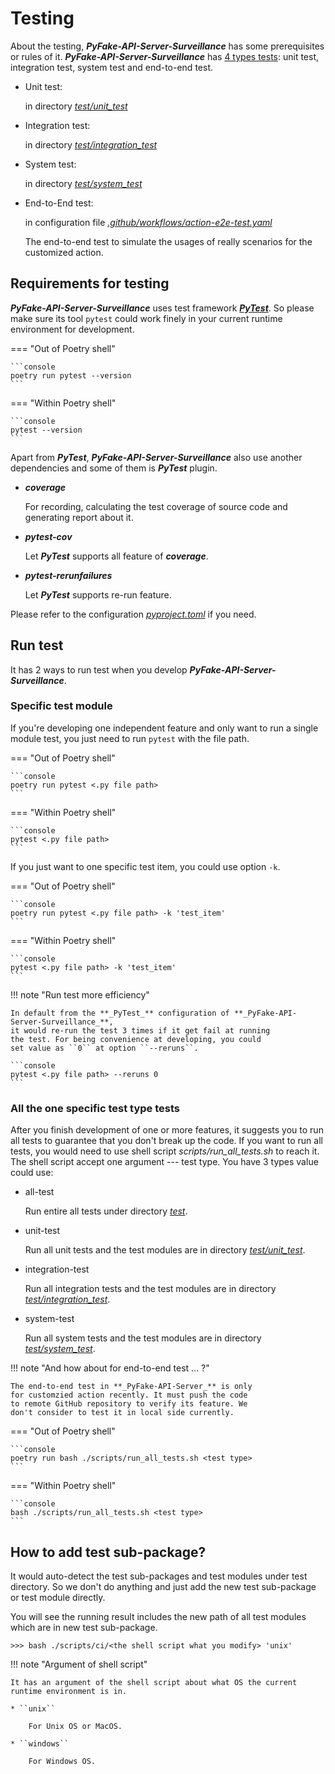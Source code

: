 # Testing

About the testing, **_PyFake-API-Server-Surveillance_** has some prerequisites or rules of it.
**_PyFake-API-Server-Surveillance_** has [4 types tests]: unit test, integration test, system test and end-to-end test.

* Unit test:

  in directory [_test/unit_test_]

* Integration test:

  in directory [_test/integration_test_]

* System test:

  in directory [_test/system_test_]

* End-to-End test:

  in configuration file [_.github/workflows/action-e2e-test.yaml_]

  The end-to-end test to simulate the usages of really scenarios for the customized action.


[4 types tests]: https://github.com/Chisanan232/PyFake-API-Server-Surveillance/tree/master/test
[_test/unit_test_]: https://github.com/Chisanan232/PyFake-API-Server-Surveillance/tree/master/test/unit_test
[_test/integration_test_]: https://github.com/Chisanan232/PyFake-API-Server-Surveillance/tree/master/test/integration_test
[_test/system_test_]: https://github.com/Chisanan232/PyFake-API-Server-Surveillance/tree/master/test/system_test
[_.github/workflows/action-e2e-test.yaml_]: https://github.com/Chisanan232/PyFake-API-Server-Surveillance/blob/master/.github/workflows/action-e2e-test.yaml

## Requirements for testing

**_PyFake-API-Server-Surveillance_** uses test framework [**_PyTest_**]. So please make sure its tool ``pytest`` could
work finely in your current runtime environment for development.

[**_PyTest_**]: https://docs.pytest.org/

=== "Out of Poetry shell"
    
    ```console
    poetry run pytest --version
    ```

=== "Within Poetry shell"
    
    ```console
    pytest --version
    ```

Apart from **_PyTest_**, **_PyFake-API-Server-Surveillance_** also use another dependencies and some of them is
**_PyTest_** plugin.

* **_coverage_**

    For recording, calculating the test coverage of source code and generating report about it.

* **_pytest-cov_**

    Let **_PyTest_** supports all feature of **_coverage_**.

* **_pytest-rerunfailures_**

    Let **_PyTest_** supports re-run feature.

Please refer to the configuration [_pyproject.toml_] if you need.

[_pyproject.toml_]: https://github.com/Chisanan232/PyFake-API-Server-Surveillance/blob/master/pyproject.toml


## Run test

It has 2 ways to run test when you develop **_PyFake-API-Server-Surveillance_**.

### Specific test module

If you're developing one independent feature and only want to run a single module test, you just need to run ``pytest``
with the file path.

=== "Out of Poetry shell"
    
    ```console
    poetry run pytest <.py file path>
    ```

=== "Within Poetry shell"
    
    ```console
    pytest <.py file path>
    ```

If you just want to one specific test item, you could use option ``-k``.

=== "Out of Poetry shell"
    
    ```console
    poetry run pytest <.py file path> -k 'test_item'
    ```

=== "Within Poetry shell"
    
    ```console
    pytest <.py file path> -k 'test_item'
    ```

!!! note "Run test more efficiency"

    In default from the **_PyTest_** configuration of **_PyFake-API-Server-Surveillance_**,
    it would re-run the test 3 times if it get fail at running
    the test. For being convenience at developing, you could
    set value as ``0`` at option ``--reruns``.

    ```console
    pytest <.py file path> --reruns 0
    ```


### All the one specific test type tests

After you finish development of one or more features, it suggests you to run all tests to guarantee that you don't break up
the code. If you want to run all tests, you would need to use shell script _scripts/run_all_tests.sh_ to reach it. The shell
script accept one argument --- test type. You have 3 types value could use:

* all-test

    Run entire all tests under directory [_test_].

* unit-test

    Run all unit tests and the test modules are in directory [_test/unit_test_].

* integration-test

    Run all integration tests and the test modules are in directory [_test/integration_test_].

* system-test

    Run all system tests and the test modules are in directory [_test/system_test_].

!!! note "And how about for end-to-end test ... ?"

    The end-to-end test in **_PyFake-API-Server_** is only
    for customzied action recently. It must push the code
    to remote GitHub repository to verify its feature. We
    don't consider to test it in local side currently.

[_test_]: https://github.com/Chisanan232/PyFake-API-Server-Surveillance/tree/master/test

=== "Out of Poetry shell"
    
    ```console
    poetry run bash ./scripts/run_all_tests.sh <test type>
    ```

=== "Within Poetry shell"
    
    ```console
    bash ./scripts/run_all_tests.sh <test type>
    ```


## How to add test sub-package?

It would auto-detect the test sub-packages and test modules under test directory. So we don't do anything and just add 
the new test sub-package or test module directly.

You will see the running result includes the new path of all test modules which are in new test sub-package.

```console
>>> bash ./scripts/ci/<the shell script what you modify> 'unix'
```

!!! note "Argument of shell script"

    It has an argument of the shell script about what OS the current runtime environment is in.

    * ``unix``

        For Unix OS or MacOS.

    * ``windows``

        For Windows OS.
